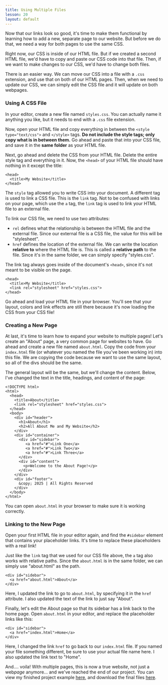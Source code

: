 ```yaml
---
title: Using Multiple Files
lesson: 20
layout: default
---
```


Now that our links look so good, it's time to make them functional by learning how to add a new, separate page to our website. But before we do that, we need a way for both pages to use the same CSS. 

Right now, our CSS is inside of our HTML file. But if we created a second HTML file, we'd have to copy and paste our CSS code into that file. Then, if we want to make changes to our CSS, we'd have to change both files. 

There is an easier way. We can move our CSS into a file with a `.css` extension, and use that on both of our HTML pages. Then, when we need to update our CSS, we can simply edit the CSS file and it will update on both webpages. 

### Using A CSS File

In your editor, create a new file named `styles.css`. You can actually name it anything you like, but it needs to end with a `.css` file extension. 

Now, open your HTML file and copy everything in between the `<style type="text/css">` and `</style>` tags. **Do not include the style tags; only copy what is in between them.** Go ahead and paste that into your CSS file, and save it in the **same folder** as your HTML file. 

Next, go ahead and delete the CSS from your HTML file. Delete the entire style tag and everything in it. Now, the `<head>` of your HTML file should have nothing in it except the title:

```
<head>
  <title>My Website</title>
</head>
```

The `style` tag allowed you to write CSS into your document. A different tag is used to link a CSS file. This is the `link` tag. Not to be confused with links on your page, which use the `a` tag, the `link` tag is used to link your HTML file to an external file. 

To link our CSS file, we need to use two attributes: 

- `rel` defines what the relationship is between the HTML file and the external file. Since our external file is a CSS file, the value for this will be "stylesheet".
- `href` defines the location of the external file. We can write the location **relative to** where the HTML file is. This is called a **relative path** to the file. Since it's in the same folder, we can simply specify "styles.css". 

The link tag always goes inside of the document's `<head>`, since it's not meant to be visible on the page. 

```
<head>
  <title>My Website</title>
  <link rel="stylesheet" href="styles.css">
</head>
```

Go ahead and load your HTML file in your browser. You'll see that your layout, colors and link effects are still there because it's now loading the CSS from your CSS file!

### Creating a New Page

At last, it's time to learn how to expand your website to multiple pages! Let's create an "About" page, a very common page for websites to have. Go ahead and create a new file named `about.html`. Copy the code from your `index.html` file (or whatever you named the file you've been working in) into this file. We are copying the code because we want to use the same layout, so all of the divs should be the same. 

The general layout will be the same, but we'll change the content. Below, I've changed the text in the title, headings, and content of the page: 

```
<!DOCTYPE html>
<html>
  <head>
    <title>About</title>
    <link rel="stylesheet" href="styles.css">
  </head>
  <body>
    <div id="header">
      <h1>About</h1>
      <h2>All About Me and My Website</h2>
    </div>
    <div id="container">
      <div id="sidebar">
         <a href="#">Link One</a>
         <a href="#">Link Two</a>
         <a href="#">Link Three</a>
      </div>
      <div id="content">
        <p>Welcome to the About Page!</p>
      </div>
    </div>
    <div id="footer">
      &copy; 2025 | All Rights Reserved
    </div>
  </body>
</html>
```

You can open `about.html` in your browser to make sure it is working correctly. 

### Linking to the New Page

Open your first HTML file in your editor again, and find the `#sidebar` element that contains your placeholder links. It's time to replace these placeholders with a real link!

Just like the `link` tag that we used for our CSS file above, the `a` tag also works with relative paths. Since the `about.html` is in the same folder, we can simply use "about.html" as the path.

```
<div id="sidebar">
  <a href="about.html">About</a>
</div>
```

Here, I updated the link to go to `about.html`, by specifying it in the `href` attribute. I also updated the text of the link to just say "About". 

Finally, let's edit the About page so that its sidebar has a link back to the home page. Open `about.html` in your editor, and replace the placeholder links like this: 

```
<div id="sidebar">
  <a href="index.html">Home</a>
</div>
```

Here, I changed the link `href` to go back to our `index.html` file. If you named your file something different, be sure to use your actual file name here. I also updated the link text to "Home". 

And.... voila! With multiple pages, this is now a true web*site*, not just a web*page* anymore... and we've reached the end of our project. You can view my finished project example [here](/project/ch20/), and download the final files [here](https://github.com/cheryllium/easy-html-css/tree/main/project/ch20). 
